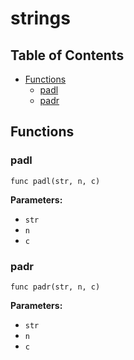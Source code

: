# strings

## Table of Contents

- [Functions](#functions)
  - [padl](#padl)
  - [padr](#padr)

## Functions

### padl

```xylia
func padl(str, n, c)
```

**Parameters:**

- `str`
- `n`
- `c`

### padr

```xylia
func padr(str, n, c)
```

**Parameters:**

- `str`
- `n`
- `c`

